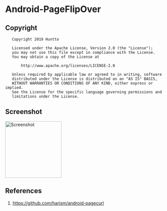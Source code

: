 # Android-PageFlipOver

## Copyright

```
   Copyright 2019 Huntto

   Licensed under the Apache License, Version 2.0 (the "License");
   you may not use this file except in compliance with the License.
   You may obtain a copy of the License at

       http://www.apache.org/licenses/LICENSE-2.0

   Unless required by applicable law or agreed to in writing, software
   distributed under the License is distributed on an "AS IS" BASIS,
   WITHOUT WARRANTIES OR CONDITIONS OF ANY KIND, either express or implied.
   See the License for the specific language governing permissions and
   limitations under the License.
   ```
   
## Screenshot

<img src="https://github.com/huntto/Android-PageFlipOver/blob/master/screenshots/bookreader.gif" width="180" alt="Screenshot"/>

## References

1.  https://github.com/harism/android-pagecurl
